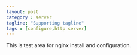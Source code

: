 ```yaml
---
layout: post
category : server
tagline: "Supporting tagline"
tags : [configure,http server]
---
```


This is test area for nginx install and configuration.
